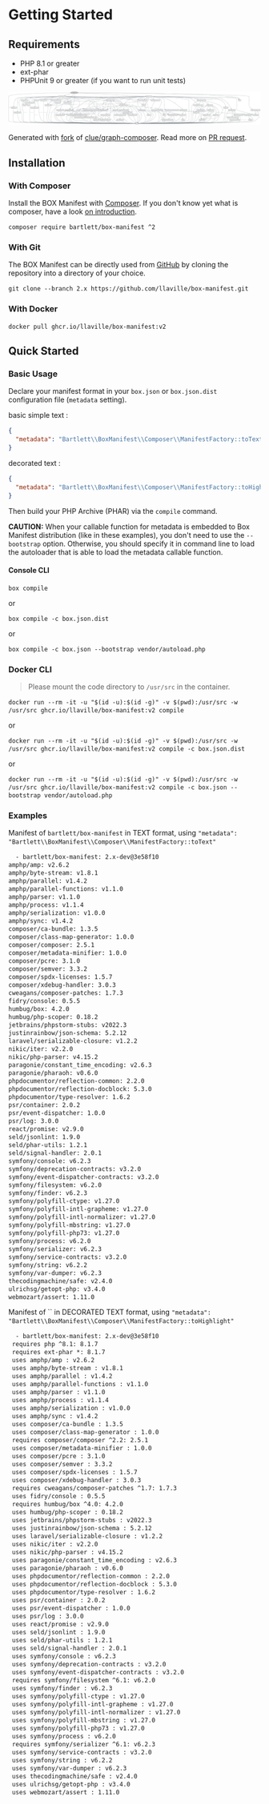 <!-- markdownlint-disable MD013 -->
# Getting Started

## Requirements

* PHP 8.1 or greater
* ext-phar
* PHPUnit 9 or greater (if you want to run unit tests)

![GraPHP Composer](./graph-composer.svg)

Generated with [fork](https://github.com/markuspoerschke/graph-composer/tree/add-options-to-exclude) of [clue/graph-composer](https://github.com/clue/graph-composer).
Read more on [PR request](https://github.com/clue/graph-composer/pull/45).

## Installation

### With Composer

Install the BOX Manifest with [Composer](https://getcomposer.org/).
If you don't know yet what is composer, have a look [on introduction](http://getcomposer.org/doc/00-intro.md).

```shell
composer require bartlett/box-manifest ^2
```

### With Git

The BOX Manifest can be directly used from [GitHub](https://github.com/llaville/box-manifest.git)
by cloning the repository into a directory of your choice.

```shell
git clone --branch 2.x https://github.com/llaville/box-manifest.git
```

### With Docker

```shell
docker pull ghcr.io/llaville/box-manifest:v2
```

## Quick Started

### Basic Usage

Declare your manifest format in your `box.json` or `box.json.dist` configuration file (`metadata` setting).

basic simple text :

```json
{
  "metadata": "Bartlett\\BoxManifest\\Composer\\ManifestFactory::toText"
}
```

decorated text :

```json
{
  "metadata": "Bartlett\\BoxManifest\\Composer\\ManifestFactory::toHighlight"
}
```

Then build your PHP Archive (PHAR) via the `compile` command.

**CAUTION:** When your callable function for metadata is embedded to Box Manifest distribution (like in these examples),
you don't need to use the `--bootstrap` option. Otherwise, you should specify it in command line to load the autoloader
that is able to load the metadata callable function.

#### Console CLI

```shell
box compile
```

or

```shell
box compile -c box.json.dist
```

or

```shell
box compile -c box.json --bootstrap vendor/autoload.php
```

### Docker CLI

> Please mount the code directory to `/usr/src` in the container.

```shell
docker run --rm -it -u "$(id -u):$(id -g)" -v $(pwd):/usr/src -w /usr/src ghcr.io/llaville/box-manifest:v2 compile
```

or

```shell
docker run --rm -it -u "$(id -u):$(id -g)" -v $(pwd):/usr/src -w /usr/src ghcr.io/llaville/box-manifest:v2 compile -c box.json.dist
```

or

```shell
docker run --rm -it -u "$(id -u):$(id -g)" -v $(pwd):/usr/src -w /usr/src ghcr.io/llaville/box-manifest:v2 compile -c box.json --bootstrap vendor/autoload.php
```

### Examples

Manifest of `bartlett/box-manifest` in TEXT format, using `"metadata": "Bartlett\\BoxManifest\\Composer\\ManifestFactory::toText"`

```text
  - bartlett/box-manifest: 2.x-dev@3e58f10
amphp/amp: v2.6.2
amphp/byte-stream: v1.8.1
amphp/parallel: v1.4.2
amphp/parallel-functions: v1.1.0
amphp/parser: v1.1.0
amphp/process: v1.1.4
amphp/serialization: v1.0.0
amphp/sync: v1.4.2
composer/ca-bundle: 1.3.5
composer/class-map-generator: 1.0.0
composer/composer: 2.5.1
composer/metadata-minifier: 1.0.0
composer/pcre: 3.1.0
composer/semver: 3.3.2
composer/spdx-licenses: 1.5.7
composer/xdebug-handler: 3.0.3
cweagans/composer-patches: 1.7.3
fidry/console: 0.5.5
humbug/box: 4.2.0
humbug/php-scoper: 0.18.2
jetbrains/phpstorm-stubs: v2022.3
justinrainbow/json-schema: 5.2.12
laravel/serializable-closure: v1.2.2
nikic/iter: v2.2.0
nikic/php-parser: v4.15.2
paragonie/constant_time_encoding: v2.6.3
paragonie/pharaoh: v0.6.0
phpdocumentor/reflection-common: 2.2.0
phpdocumentor/reflection-docblock: 5.3.0
phpdocumentor/type-resolver: 1.6.2
psr/container: 2.0.2
psr/event-dispatcher: 1.0.0
psr/log: 3.0.0
react/promise: v2.9.0
seld/jsonlint: 1.9.0
seld/phar-utils: 1.2.1
seld/signal-handler: 2.0.1
symfony/console: v6.2.3
symfony/deprecation-contracts: v3.2.0
symfony/event-dispatcher-contracts: v3.2.0
symfony/filesystem: v6.2.0
symfony/finder: v6.2.3
symfony/polyfill-ctype: v1.27.0
symfony/polyfill-intl-grapheme: v1.27.0
symfony/polyfill-intl-normalizer: v1.27.0
symfony/polyfill-mbstring: v1.27.0
symfony/polyfill-php73: v1.27.0
symfony/process: v6.2.0
symfony/serializer: v6.2.3
symfony/service-contracts: v3.2.0
symfony/string: v6.2.2
symfony/var-dumper: v6.2.3
thecodingmachine/safe: v2.4.0
ulrichsg/getopt-php: v3.4.0
webmozart/assert: 1.11.0
```

Manifest of  `` in DECORATED TEXT format, using `"metadata": "Bartlett\\BoxManifest\\Composer\\ManifestFactory::toHighlight"`

```text
  - bartlett/box-manifest: 2.x-dev@3e58f10
 requires php ^8.1: 8.1.7
 requires ext-phar *: 8.1.7
 uses amphp/amp : v2.6.2
 uses amphp/byte-stream : v1.8.1
 uses amphp/parallel : v1.4.2
 uses amphp/parallel-functions : v1.1.0
 uses amphp/parser : v1.1.0
 uses amphp/process : v1.1.4
 uses amphp/serialization : v1.0.0
 uses amphp/sync : v1.4.2
 uses composer/ca-bundle : 1.3.5
 uses composer/class-map-generator : 1.0.0
 requires composer/composer ^2.2: 2.5.1
 uses composer/metadata-minifier : 1.0.0
 uses composer/pcre : 3.1.0
 uses composer/semver : 3.3.2
 uses composer/spdx-licenses : 1.5.7
 uses composer/xdebug-handler : 3.0.3
 requires cweagans/composer-patches ^1.7: 1.7.3
 uses fidry/console : 0.5.5
 requires humbug/box ^4.0: 4.2.0
 uses humbug/php-scoper : 0.18.2
 uses jetbrains/phpstorm-stubs : v2022.3
 uses justinrainbow/json-schema : 5.2.12
 uses laravel/serializable-closure : v1.2.2
 uses nikic/iter : v2.2.0
 uses nikic/php-parser : v4.15.2
 uses paragonie/constant_time_encoding : v2.6.3
 uses paragonie/pharaoh : v0.6.0
 uses phpdocumentor/reflection-common : 2.2.0
 uses phpdocumentor/reflection-docblock : 5.3.0
 uses phpdocumentor/type-resolver : 1.6.2
 uses psr/container : 2.0.2
 uses psr/event-dispatcher : 1.0.0
 uses psr/log : 3.0.0
 uses react/promise : v2.9.0
 uses seld/jsonlint : 1.9.0
 uses seld/phar-utils : 1.2.1
 uses seld/signal-handler : 2.0.1
 uses symfony/console : v6.2.3
 uses symfony/deprecation-contracts : v3.2.0
 uses symfony/event-dispatcher-contracts : v3.2.0
 requires symfony/filesystem ^6.1: v6.2.0
 uses symfony/finder : v6.2.3
 uses symfony/polyfill-ctype : v1.27.0
 uses symfony/polyfill-intl-grapheme : v1.27.0
 uses symfony/polyfill-intl-normalizer : v1.27.0
 uses symfony/polyfill-mbstring : v1.27.0
 uses symfony/polyfill-php73 : v1.27.0
 uses symfony/process : v6.2.0
 requires symfony/serializer ^6.1: v6.2.3
 uses symfony/service-contracts : v3.2.0
 uses symfony/string : v6.2.2
 uses symfony/var-dumper : v6.2.3
 uses thecodingmachine/safe : v2.4.0
 uses ulrichsg/getopt-php : v3.4.0
 uses webmozart/assert : 1.11.0
```
